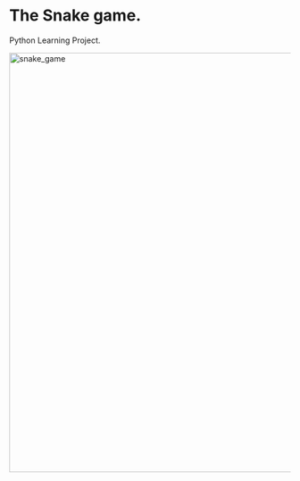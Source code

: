 # The Snake game.
Python Learning Project.

<img width="752" alt="snake_game" src="https://github.com/vettspace/the_snake/assets/8165581/d69b0017-d390-41bb-a1b9-e80ee5948fd4">
